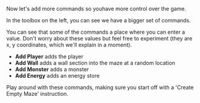 Now let's add more commands so youhave more control over the game.

In the toolbox on the left, you can see we have a bigger set of commands.

You can see that some of the commands a place where you can enter a value. Don't worry about these values but feel free to experiment (they are x, y coordinates, which we'll explain in a moment).

- **Add Player** adds the player
- **Add Wall** adds a wall section into the maze at a random location
- **Add Monster** adds a monster
- **Add Energy** adds an energy store

Play around with these commands, making sure you start off with a 'Create Empty Maze' instruction.